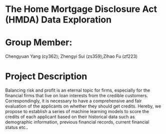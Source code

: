 # The Home Mortgage Disclosure Act (HMDA) Data Exploration
# Group Member: 
Chengyuan Yang (cy362); Zhengyi Sui (zs359);Zihao Fu (zf223)
# Project Description
Balancing risk and profit is an eternal topic for firms, especially for the financial firms that live on loan interests from the credible customers. Correspondingly, it is necessary to have a comprehensive and fair evaluation of the applicants on whether they should get credits. Hereby, we propose to establish a series of machine learning models to score the credits of each applicant based on their historical data such as demographic information, previous financial records, current financial status etc.. 
